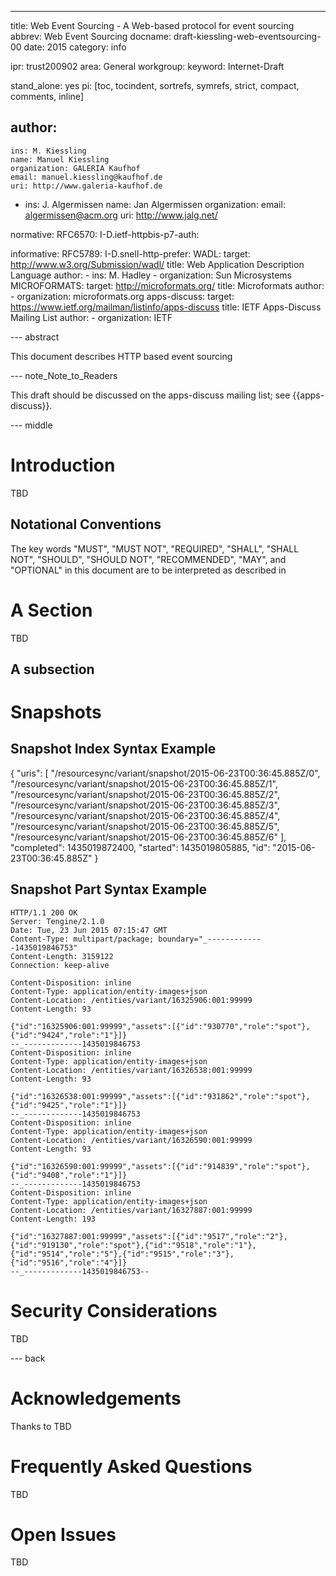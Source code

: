 ---
title: Web Event Sourcing - A Web-based protocol for event sourcing
abbrev: Web Event Sourcing
docname: draft-kiessling-web-eventsourcing-00
date: 2015
category: info

ipr: trust200902
area: General
workgroup: 
keyword: Internet-Draft

stand_alone: yes
pi: [toc, tocindent, sortrefs, symrefs, strict, compact, comments, inline]

author:
 -
    ins: M. Kiessling
    name: Manuel Kiessling
    organization: GALERIA Kaufhof
    email: manuel.kiessling@kaufhof.de
    uri: http://www.galeria-kaufhof.de
 -
    ins: J. Algermissen
    name: Jan Algermissen
    organization: 
    email: algermissen@acm.org
    uri: http://www.jalg.net/
    
normative:
  RFC6570:
  I-D.ietf-httpbis-p7-auth:
  
informative:
  RFC5789:
  I-D.snell-http-prefer:
  WADL:
    target: http://www.w3.org/Submission/wadl/
    title: Web Application Description Language
    author:
      - ins: M. Hadley
      - organization: Sun Microsystems
  MICROFORMATS:
    target: http://microformats.org/
    title: Microformats
    author:
      - organization: microformats.org
  apps-discuss:
    target: https://www.ietf.org/mailman/listinfo/apps-discuss
    title: IETF Apps-Discuss Mailing List
    author:
      - organization: IETF

--- abstract

This document describes HTTP based event sourcing

--- note_Note_to_Readers

This draft should be discussed on the apps-discuss mailing list; see
{{apps-discuss}}.
         
--- middle

Introduction
============

TBD

Notational Conventions
----------------------

The key words "MUST", "MUST NOT", "REQUIRED", "SHALL", "SHALL NOT", "SHOULD",
"SHOULD NOT", "RECOMMENDED", "MAY", and "OPTIONAL" in this document are to be
interpreted as described in 


A Section
=========

TBD

A subsection
------------

Snapshots
=========

Snapshot Index Syntax Example
-----------------------------


{
  "uris": [
    "/resourcesync/variant/snapshot/2015-06-23T00:36:45.885Z/0",
    "/resourcesync/variant/snapshot/2015-06-23T00:36:45.885Z/1",
    "/resourcesync/variant/snapshot/2015-06-23T00:36:45.885Z/2",
    "/resourcesync/variant/snapshot/2015-06-23T00:36:45.885Z/3",
    "/resourcesync/variant/snapshot/2015-06-23T00:36:45.885Z/4",
    "/resourcesync/variant/snapshot/2015-06-23T00:36:45.885Z/5",
    "/resourcesync/variant/snapshot/2015-06-23T00:36:45.885Z/6"
  ],
  "completed": 1435019872400,
  "started": 1435019805885,
  "id": "2015-06-23T00:36:45.885Z"
}



Snapshot Part Syntax Example
----------------------------

    HTTP/1.1 200 OK
    Server: Tengine/2.1.0
    Date: Tue, 23 Jun 2015 07:15:47 GMT
    Content-Type: multipart/package; boundary="_-------------1435019846753"
    Content-Length: 3159122
    Connection: keep-alive
    
    Content-Disposition: inline
    Content-Type: application/entity-images+json
    Content-Location: /entities/variant/16325906:001:99999
    Content-Length: 93
    
    {"id":"16325906:001:99999","assets":[{"id":"930770","role":"spot"},{"id":"9424","role":"1"}]}
    --_-------------1435019846753
    Content-Disposition: inline
    Content-Type: application/entity-images+json
    Content-Location: /entities/variant/16326538:001:99999
    Content-Length: 93
    
    {"id":"16326538:001:99999","assets":[{"id":"931862","role":"spot"},{"id":"9425","role":"1"}]}
    --_-------------1435019846753
    Content-Disposition: inline
    Content-Type: application/entity-images+json
    Content-Location: /entities/variant/16326590:001:99999
    Content-Length: 93
    
    {"id":"16326590:001:99999","assets":[{"id":"914839","role":"spot"},{"id":"9408","role":"1"}]}
    --_-------------1435019846753
    Content-Disposition: inline
    Content-Type: application/entity-images+json
    Content-Location: /entities/variant/16327887:001:99999
    Content-Length: 193
    
    {"id":"16327887:001:99999","assets":[{"id":"9517","role":"2"},{"id":"919130","role":"spot"},{"id":"9518","role":"1"},{"id":"9514","role":"5"},{"id":"9515","role":"3"},{"id":"9516","role":"4"}]}
    --_-------------1435019846753--
    


Security Considerations
=======================

TBD

--- back

Acknowledgements
================

Thanks to TBD


Frequently Asked Questions
==========================

TBD

Open Issues
===========

TBD

